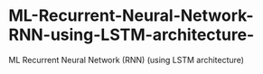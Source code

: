 # ML-Recurrent-Neural-Network-RNN-using-LSTM-architecture-
ML Recurrent Neural Network (RNN) (using LSTM architecture)
